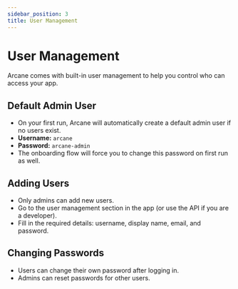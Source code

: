 ```yaml
---
sidebar_position: 3
title: User Management
---
```


# User Management

Arcane comes with built-in user management to help you control who can access your app.

## Default Admin User

- On your first run, Arcane will automatically create a default admin user if no users exist.
- **Username:** `arcane`
- **Password:** `arcane-admin`
- The onboarding flow will force you to change this password on first run as well.

## Adding Users

- Only admins can add new users.
- Go to the user management section in the app (or use the API if you are a developer).
- Fill in the required details: username, display name, email, and password.

## Changing Passwords

- Users can change their own password after logging in.
- Admins can reset passwords for other users.
